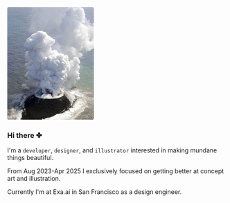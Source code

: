 <img src="https://github.com/songeunyou/songeunyou/blob/master/iy.png" width="200" height="260">

### Hi there ✤

I'm a <code>developer</code>, <code>designer</code>, and <code>illustrator</code> interested in making mundane things beautiful. 

From Aug 2023-Apr 2025 I exclusively focused on getting better at concept art and illustration.

Currently I'm at Exa.ai in San Francisco as a design engineer.

<!--
**songeunyou/songeunyou** is a ✨ _special_ ✨ repository because its `README.md` (this file) appears on your GitHub profile.

Here are some ideas to get you started:

- 🔭 I’m currently working on ...
- 🌱 I’m currently learning ...
- 👯 I’m looking to collaborate on ...
- 🤔 I’m looking for help with ...
- 💬 Ask me about ...
- 📫 How to reach me: ...
- 😄 Pronouns: ...
- ⚡ Fun fact: ...
-->
